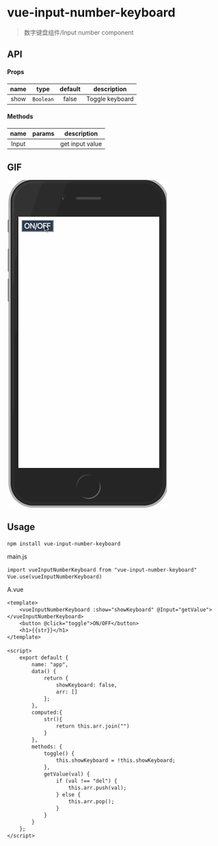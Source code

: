 # vue-input-number-keyboard
> 数字键盘组件/Input number component


## API
#### Props
| name          |     type      |           default         |       description      |
|:-------------:|:-------------:|:-------------------------:|   :-----------------:  |
| show          | `Boolean`     |             false         |      Toggle keyboard   |

#### Methods
| name              |  params                                       | description  |
| :-------------:   |:----------------------------------------:     |:-------------:|
| Input             |                                               |get input value |

## GIF
![Alt text](./src/assets/2.gif)

## Usage

``` 
npm install vue-input-number-keyboard
```

main.js

```
import vueInputNumberKeyboard from "vue-input-number-keyboard"
Vue.use(vueInputNumberKeyboard)
```
A.vue

```
<template>
    <vueInputNumberKeyboard :show="showKeyboard" @Input="getValue"></vueInputNumberKeyboard>
    <button @click="toggle">ON/OFF</button>
    <h1>{{str}}</h1>
</template>

<script>
    export default {
        name: "app",
        data() {
            return {
                showKeyboard: false,
                arr: []
            };
        },
        computed:{
            str(){
                return this.arr.join("")
            }
        },
        methods: {
            toggle() {
                this.showKeyboard = !this.showKeyboard;
            },
            getValue(val) {
                if (val !== "del") {
                    this.arr.push(val);
                } else {
                    this.arr.pop();
                }
            }
        }
    };
</script>
```

